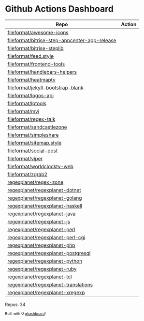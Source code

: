 # Github Actions Dashboard

<!-- NOTE: this file is generated by ghashboard.  Do NOT edit by hand!  -->

| Repo | Action |
| ---- | ------ |
| [fileformat/awesome-icons](https://github.com/fileformat/awesome-icons) |
| [fileformat/bitrise-step-appcenter-app-release](https://github.com/fileformat/bitrise-step-appcenter-app-release) |
| [fileformat/bitrise-steplib](https://github.com/fileformat/bitrise-steplib) |
| [fileformat/feed.style](https://github.com/fileformat/feed.style) |
| [fileformat/frontend-tools](https://github.com/fileformat/frontend-tools) |
| [fileformat/handlebars-helpers](https://github.com/fileformat/handlebars-helpers) |
| [fileformat/heatmaptv](https://github.com/fileformat/heatmaptv) |
| [fileformat/jekyll-bootstrap-blank](https://github.com/fileformat/jekyll-bootstrap-blank) |
| [fileformat/logos-api](https://github.com/fileformat/logos-api) |
| [fileformat/lptools](https://github.com/fileformat/lptools) |
| [fileformat/mvi](https://github.com/fileformat/mvi) |
| [fileformat/regex-talk](https://github.com/fileformat/regex-talk) |
| [fileformat/sandcastlezone](https://github.com/fileformat/sandcastlezone) |
| [fileformat/simpleshare](https://github.com/fileformat/simpleshare) |
| [fileformat/sitemap.style](https://github.com/fileformat/sitemap.style) |
| [fileformat/social-post](https://github.com/fileformat/social-post) |
| [fileformat/viper](https://github.com/fileformat/viper) |
| [fileformat/worldclocktv-web](https://github.com/fileformat/worldclocktv-web) |
| [fileformat/zgrab2](https://github.com/fileformat/zgrab2) |
| [regexplanet/regex-zone](https://github.com/regexplanet/regex-zone) |
| [regexplanet/regexplanet-dotnet](https://github.com/regexplanet/regexplanet-dotnet) |
| [regexplanet/regexplanet-golang](https://github.com/regexplanet/regexplanet-golang) |
| [regexplanet/regexplanet-haskell](https://github.com/regexplanet/regexplanet-haskell) |
| [regexplanet/regexplanet-java](https://github.com/regexplanet/regexplanet-java) |
| [regexplanet/regexplanet-js](https://github.com/regexplanet/regexplanet-js) |
| [regexplanet/regexplanet-perl](https://github.com/regexplanet/regexplanet-perl) |
| [regexplanet/regexplanet-perl-cgi](https://github.com/regexplanet/regexplanet-perl-cgi) |
| [regexplanet/regexplanet-php](https://github.com/regexplanet/regexplanet-php) |
| [regexplanet/regexplanet-postgresql](https://github.com/regexplanet/regexplanet-postgresql) |
| [regexplanet/regexplanet-python](https://github.com/regexplanet/regexplanet-python) |
| [regexplanet/regexplanet-ruby](https://github.com/regexplanet/regexplanet-ruby) |
| [regexplanet/regexplanet-tcl](https://github.com/regexplanet/regexplanet-tcl) |
| [regexplanet/regexplanet-translations](https://github.com/regexplanet/regexplanet-translations) |
| [regexplanet/regexplanet-xregexp](https://github.com/regexplanet/regexplanet-xregexp) |
Repos: 34

<small>Built with <a href="https://github.com/fileformat/ghashboard"><img src="https://ghashboard.marcuse.info/favicon.svg" alt="Ghashboard logo" style="height:1em;" />ghashboard</a>!</small>
